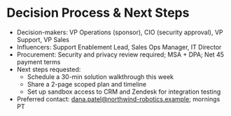 # Decision Process & Next Steps

- Decision-makers: VP Operations (sponsor), CIO (security approval), VP Support, VP Sales
- Influencers: Support Enablement Lead, Sales Ops Manager, IT Director
- Procurement: Security and privacy review required; MSA + DPA; Net 45 payment terms
- Next steps requested:
  - Schedule a 30-min solution walkthrough this week
  - Share a 2-page scoped plan and timeline
  - Set up sandbox access to CRM and Zendesk for integration testing
- Preferred contact: dana.patel@northwind-robotics.example; mornings PT
